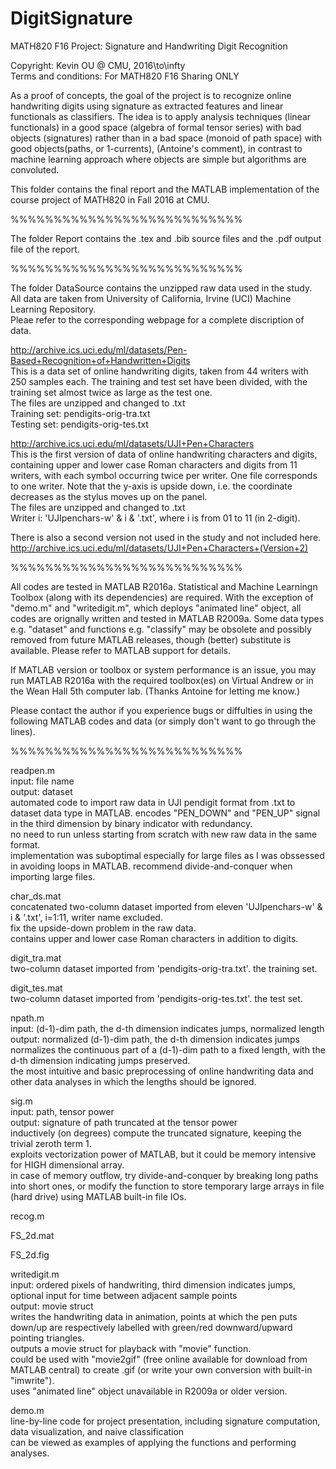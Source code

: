 # DigitSignature
MATH820 F16 Project: Signature and Handwriting Digit Recognition  

Copyright: Kevin OU @ CMU, 2016\to\infty  
Terms and conditions: For MATH820 F16 Sharing ONLY


As a proof of concepts, the goal of the project is to recognize online handwriting digits using signature as extracted features and linear functionals as classifiers. The idea is to apply analysis techniques (linear functionals) in a good space (algebra of formal tensor series) with bad objects (signatures) rather than in a bad space (monoid of path space) with good objects(paths, or 1-currents), (Antoine's comment), in contrast to machine learning approach where objects are simple but algorithms are convoluted.  


This folder contains the final report and the MATLAB implementation of the course project of MATH820 in Fall 2016 at CMU.  

%%%%%%%%%%%%%%%%%%%%%%%%%%%  

The folder Report contains the .tex and .bib source files and the .pdf output file of the report.  

%%%%%%%%%%%%%%%%%%%%%%%%%%%  

The folder DataSource contains the unzipped raw data used in the study.  
All data are taken from University of California, Irvine (UCI) Machine Learning Repository.  
Pleae refer to the corresponding webpage for a complete discription of data.  

http://archive.ics.uci.edu/ml/datasets/Pen-Based+Recognition+of+Handwritten+Digits  
This is a data set of online handwriting digits, taken from 44 writers with 250 samples each. The training and test set have been divided, with the training set almost twice as large as the test one.  
The files are unzipped and changed to .txt  
Training set: pendigits-orig-tra.txt  
Testing set: pendigits-orig-tes.txt  

http://archive.ics.uci.edu/ml/datasets/UJI+Pen+Characters  
This is the first version of data of online handwriting characters and digits, containing upper and lower case Roman characters and digits from 11 writers, with each symbol occurring twice per writer. One file corresponds to one writer. Note that the y-axis is upside down, i.e. the coordinate decreases as the stylus moves up on the panel.  
The files are unzipped and changed to .txt  
Writer i: 'UJIpenchars-w' & i & '.txt', where i is from 01 to 11 (in 2-digit).  

There is also a second version not used in the study and not included here.  
http://archive.ics.uci.edu/ml/datasets/UJI+Pen+Characters+(Version+2)  

%%%%%%%%%%%%%%%%%%%%%%%%%%%  

All codes are tested in MATLAB R2016a. Statistical and Machine Learningn Toolbox (along with its dependencies) are required. With the exception of "demo.m" and "writedigit.m", which deploys "animated line" object, all codes are orignally written and tested in MATLAB R2009a. Some data types e.g. "dataset" and functions e.g. "classify" may be obsolete and possibly removed from future MATLAB releases, though (better) substitute is available. Please refer to MATLAB support for details.  

If MATLAB version or toolbox or system performance is an issue, you may run MATLAB R2016a with the required toolbox(es) on Virtual Andrew or in the Wean Hall 5th computer lab. (Thanks Antoine for letting me know.)  

Please contact the author if you experience bugs or diffulties in using the following MATLAB codes and data (or simply don't want to go through the lines).  

%%%%%%%%%%%%%%%%%%%%%%%%%%%  

readpen.m  
input: file name  
output: dataset  
automated code to import raw data in UJI pendigit format from .txt to dataset data type in MATLAB. encodes "PEN_DOWN" and "PEN_UP" signal in the third dimension by binary indicator with redundancy.  
no need to run unless starting from scratch with new raw data in the same format.  
implementation was suboptimal especially for large files as I was obssessed in avoiding loops in MATLAB. recommend divide-and-conquer when importing large files.  


char_ds.mat  
concatenated two-column dataset imported from eleven 'UJIpenchars-w' & i & '.txt', i=1:11, writer name excluded.  
fix the upside-down problem in the raw data.  
contains upper and lower case Roman characters in addition to digits.  


digit_tra.mat  
two-column dataset imported from 'pendigits-orig-tra.txt'. the training set.  


digit_tes.mat  
two-column dataset imported from 'pendigits-orig-tes.txt'. the test set.  


npath.m  
input: (d-1)-dim path, the d-th dimension indicates jumps, normalized length  
output: normalized (d-1)-dim path, the d-th dimension indicates jumps  
normalizes the continuous part of a (d-1)-dim path to a fixed length, with the d-th dimension indicating jumps preserved.  
the most intuitive and basic preprocessing of online handwriting data and other data analyses in which the lengths should be ignored.  


sig.m  
input: path, tensor power  
output: signature of path truncated at the tensor power  
inductively (on degrees) compute the truncated signature, keeping the trivial zeroth term 1.  
exploits vectorization power of MATLAB, but it could be memory intensive for HIGH dimensional array.  
in case of memory outflow, try divide-and-conquer by breaking long paths into short ones, or modify the function to store temporary large arrays in file (hard drive) using MATLAB built-in file IOs.  


recog.m  


FS_2d.mat  


FS_2d.fig  


writedigit.m  
input: ordered pixels of handwriting, third dimension indicates jumps, optional input for time between adjacent sample points  
output: movie struct  
writes the handwriting data in animation, points at which the pen puts down/up are respectively labelled with green/red downward/upward pointing triangles.  
outputs a movie struct for playback with "movie" function.  
could be used with "movie2gif" (free online available for download from MATLAB central) to create .gif (or write your own conversion with built-in "imwrite").  
uses "animated line" object unavailable in R2009a or older version.  

demo.m  
line-by-line code for project presentation, including signature computation, data visualization, and naive classification  
can be viewed as examples of applying the functions and performing analyses.  

